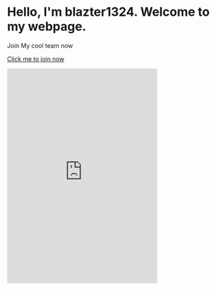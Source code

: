 <h1>Hello, I'm  blazter1324. 
Welcome to my webpage.</h1>

<p>Join My cool team now</p>
<p><a href="https://discord.gg/JxNZD2kRFb">Click me to join now</a></p>
<p><iframe src="https://discord.com/widget?id=822335430665043978&amp;theme=dark" width="350" height="500" frameborder="0" sandbox="allow-popups allow-popups-to-escape-sandbox allow-same-origin allow-scripts"></iframe></p>

